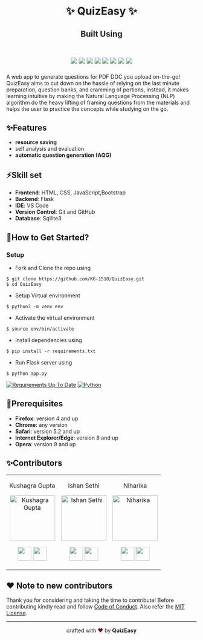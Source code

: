 <h1 align="center">
    ✨ QuizEasy ✨
</h1>
<h2 align="center">
    Built Using
    <br></br>
    <p align="center">
        <img src="https://img.shields.io/badge/HTML5-E34F26?style=for-the-badge&logo=html5&logoColor=white" />
        <img src="https://img.shields.io/badge/CSS3-1572B6?style=for-the-badge&logo=css3&logoColor=white" />
        <img src="https://img.shields.io/badge/JavaScript-323330?style=for-the-badge&logo=javascript&logoColor=F7DF1E" />
        <img src="https://img.shields.io/badge/Bootstrap-563D7C?style=for-the-badge&logo=bootstrap&logoColor=white" />
        <img src="https://img.shields.io/badge/Python-14354C?style=for-the-badge&logo=python&logoColor=white" />
        <img src="https://img.shields.io/badge/Flask-000000?style=for-the-badge&logo=flask&logoColor=white" />
        <img src="https://img.shields.io/badge/SQLite-07405E?style=for-the-badge&logo=sqlite&logoColor=white" />
        <img src="https://img.shields.io/badge/Visual_Studio_Code-0078D4?style=for-the-badge&logo=visual%20studio%20code&logoColor=white" />
    </p>
</h2>
A web app to generate questions for PDF DOC you upload on-the-go! QuizEasy aims to cut down on the hassle of relying on the last minute preparation, question banks, and cramming of portions, instead, it makes learning intuitive by making the Natural Language Processing (NLP) algorithm do the heavy lifting of framing questions from the materials and helps the user to practice the concepts while studying on the go.

## ✨Features

- **resource saving**
- self analysis and evaluation
-  **automatic question generation (AQG)**

## ⚡️Skill set

- **Frontend**: HTML, CSS, JavaScript,Bootstrap
- **Backend**: Flask
- **IDE**: VS Code
- **Version Control**: Git and GitHub
- **Database**: Sqllite3

## 🚀How to Get Started?

### Setup

- Fork and Clone the repo using

```
$ git clone https://github.com/KG-1510/QuizEasy.git
$ cd QuizEasy
```
- Setup Virtual environment

```
$ python3 -m venv env
```

- Activate the virtual environment

```
$ source env/bin/activate
```

- Install dependencies using

```
$ pip install -r requirements.txt
```

- Run Flask server using

```
$ python app.py
```
[![Requirements Up To Date](https://img.shields.io/badge/requirements-up%20to%20date-brightgreen)](https://github.com/KG-1510/QuizEasy/blob/main/requirements.txt)
[![Python](https://img.shields.io/badge/python-v3.7-blue)](https://www.python.org/)

## 📌Prerequisites

- **Firefox**: version 4 and up
- **Chrome**: any version
- **Safari**: version 5.2 and up
- **Internet Explorer/Edge**: version 8 and up
- **Opera**: version 9 and up


 ## ✨Contributors

<table>
<tr align="center">




<td>

Kushagra Gupta

<p align="center">
<img src = "https://avatars.githubusercontent.com/u/60519359?v=4"  height="120" alt="Kushagra Gupta">
</p>
<p align="center">
<a href = "https://github.com/KG-1510"><img src = "http://www.iconninja.com/files/241/825/211/round-collaboration-social-github-code-circle-network-icon.svg" width="36" height = "36"/></a>
<a href = "https://www.linkedin.com/in/kg1510/">
<img src = "http://www.iconninja.com/files/863/607/751/network-linkedin-social-connection-circular-circle-media-icon.svg" width="36" height="36"/>
</a>
</p>
</td>

<td>

Ishan Sethi

<p align="center">
<img src = "https://avatars.githubusercontent.com/u/52794886?v=4"  height="120" alt="Ishan Sethi">
</p>
<p align="center">
<a href = "https://github.com/IshanSethi9"><img src = "http://www.iconninja.com/files/241/825/211/round-collaboration-social-github-code-circle-network-icon.svg" width="36" height = "36"/></a>
<a href = "https://www.linkedin.com/in/ishansethi09/">
<img src = "http://www.iconninja.com/files/863/607/751/network-linkedin-social-connection-circular-circle-media-icon.svg" width="36" height="36"/>
</a>
</p>
</td>

<td>

Niharika

<p align="center">
<img src = "https://avatars.githubusercontent.com/u/64249843?s=400&u=ed755948982b44a203d23e395f39ef3398eab6f5&v=4"  height="120" alt="Niharika">
</p>
<p align="center">
<a href = "https://github.com/D-Palamala-Sai-Niharika"><img src = "http://www.iconninja.com/files/241/825/211/round-collaboration-social-github-code-circle-network-icon.svg" width="36" height = "36"/></a>
<a href = "https://www.linkedin.com/in/sai-niharika-palamala-d-0342a2190/">
<img src = "http://www.iconninja.com/files/863/607/751/network-linkedin-social-connection-circular-circle-media-icon.svg" width="36" height="36"/>
</a>
</p>
</td>

  </table>
</tr>
  </table>

## ❤️ Note to new contributors

Thank you for considering and taking the time to contribute! Before contributing kindly read and follow [Code of Conduct](CODE_OF_CONDUCT.md). Also refer the [MIT License](LICENSE).
<hr>

<p align="center">
crafted with <span style="color: #8b0000;">&hearts;</span> by <b>QuizEasy</b>
</p>
